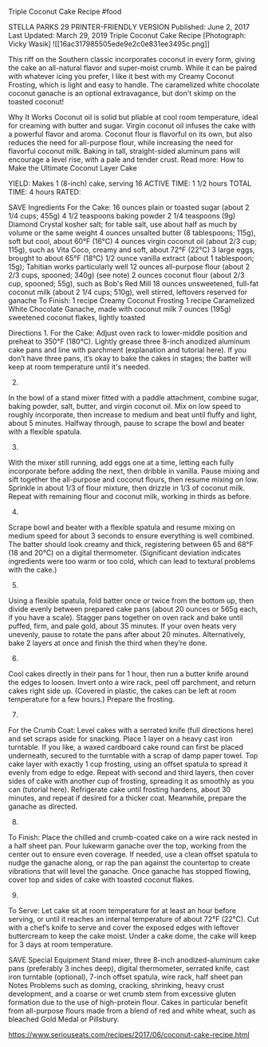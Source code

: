 Triple Coconut Cake Recipe
#food 

STELLA PARKS
29     PRINTER-FRIENDLY VERSION
Published: June 2, 2017 Last Updated: March 29, 2019
Triple Coconut Cake Recipe
[Photograph: Vicky Wasik]
![[16ac317985505ede9e2c0e831ee3495c.png]]

This riff on the Southern classic incorporates coconut in every form, giving the cake an all-natural flavor and super-moist crumb. While it can be paired with whatever icing you prefer, I like it best with my Creamy Coconut Frosting, which is light and easy to handle. The caramelized white chocolate coconut ganache is an optional extravagance, but don't skimp on the toasted coconut!

Why It Works
Coconut oil is solid but pliable at cool room temperature, ideal for creaming with butter and sugar.
Virgin coconut oil infuses the cake with a powerful flavor and aroma.
Coconut flour is flavorful on its own, but also reduces the need for all-purpose flour, while increasing the need for flavorful coconut milk.
Baking in tall, straight-sided aluminum pans will encourage a level rise, with a pale and tender crust.
Read more: How to Make the Ultimate Coconut Layer Cake

YIELD:
Makes 1 (8-inch) cake, serving 16
ACTIVE TIME:
1 1/2 hours
TOTAL TIME:
4 hours
RATED:
    
 SAVE
Ingredients
For the Cake:
16 ounces plain or toasted sugar (about 2 1/4 cups; 455g)
4 1/2 teaspoons baking powder
2 1/4 teaspoons (9g) Diamond Crystal kosher salt; for table salt, use about half as much by volume or the same weight
4 ounces unsalted butter (8 tablespoons; 115g), soft but cool, about 60°F (16°C)
4 ounces virgin coconut oil (about 2/3 cup; 115g), such as Vita Coco, creamy and soft, about 72°F (22°C)
3 large eggs, brought to about 65°F (18°C)
1/2 ounce vanilla extract (about 1 tablespoon; 15g); Tahitian works particularly well
12 ounces all-purpose flour (about 2 2/3 cups, spooned; 340g) (see note)
2 ounces coconut flour (about 2/3 cup, spooned; 55g), such as Bob's Red Mill
18 ounces unsweetened, full-fat coconut milk (about 2 1/4 cups; 510g), well stirred, leftovers reserved for ganache
To Finish:
1 recipe Creamy Coconut Frosting
1 recipe Caramelized White Chocolate Ganache, made with coconut milk
7 ounces (195g) sweetened coconut flakes, lightly toasted

Directions
1.
For the Cake: Adjust oven rack to lower-middle position and preheat to 350°F (180°C). Lightly grease three 8-inch anodized aluminum cake pans and line with parchment (explanation and tutorial here). If you don’t have three pans, it’s okay to bake the cakes in stages; the batter will keep at room temperature until it's needed.

2.
In the bowl of a stand mixer fitted with a paddle attachment, combine sugar, baking powder, salt, butter, and virgin coconut oil. Mix on low speed to roughly incorporate, then increase to medium and beat until fluffy and light, about 5 minutes. Halfway through, pause to scrape the bowl and beater with a flexible spatula.

3.
With the mixer still running, add eggs one at a time, letting each fully incorporate before adding the next, then dribble in vanilla. Pause mixing and sift together the all-purpose and coconut flours, then resume mixing on low. Sprinkle in about 1/3 of flour mixture, then drizzle in 1/3 of coconut milk. Repeat with remaining flour and coconut milk, working in thirds as before.

4.
Scrape bowl and beater with a flexible spatula and resume mixing on medium speed for about 3 seconds to ensure everything is well combined. The batter should look creamy and thick, registering between 65 and 68°F (18 and 20°C) on a digital thermometer. (Significant deviation indicates ingredients were too warm or too cold, which can lead to textural problems with the cake.)

5.
Using a flexible spatula, fold batter once or twice from the bottom up, then divide evenly between prepared cake pans (about 20 ounces or 565g each, if you have a scale). Stagger pans together on oven rack and bake until puffed, firm, and pale gold, about 35 minutes. If your oven heats very unevenly, pause to rotate the pans after about 20 minutes. Alternatively, bake 2 layers at once and finish the third when they’re done.

6.
Cool cakes directly in their pans for 1 hour, then run a butter knife around the edges to loosen. Invert onto a wire rack, peel off parchment, and return cakes right side up. (Covered in plastic, the cakes can be left at room temperature for a few hours.) Prepare the frosting.

7.
For the Crumb Coat: Level cakes with a serrated knife (full directions here) and set scraps aside for snacking. Place 1 layer on a heavy cast iron turntable. If you like, a waxed cardboard cake round can first be placed underneath, secured to the turntable with a scrap of damp paper towel. Top cake layer with exactly 1 cup frosting, using an offset spatula to spread it evenly from edge to edge. Repeat with second and third layers, then cover sides of cake with another cup of frosting, spreading it as smoothly as you can (tutorial here). Refrigerate cake until frosting hardens, about 30 minutes, and repeat if desired for a thicker coat. Meanwhile, prepare the ganache as directed.

8.
To Finish: Place the chilled and crumb-coated cake on a wire rack nested in a half sheet pan. Pour lukewarm ganache over the top, working from the center out to ensure even coverage. If needed, use a clean offset spatula to nudge the ganache along, or rap the pan against the countertop to create vibrations that will level the ganache. Once ganache has stopped flowing, cover top and sides of cake with toasted coconut flakes.

9.
To Serve: Let cake sit at room temperature for at least an hour before serving, or until it reaches an internal temperature of about 72°F (22°C). Cut with a chef’s knife to serve and cover the exposed edges with leftover buttercream to keep the cake moist. Under a cake dome, the cake will keep for 3 days at room temperature.

 SAVE
Special Equipment
Stand mixer, three 8-inch anodized-aluminum cake pans (preferably 3 inches deep), digital thermometer, serrated knife, cast iron turntable (optional), 7-inch offset spatula, wire rack, half sheet pan
Notes
Problems such as doming, cracking, shrinking, heavy crust development, and a coarse or wet crumb stem from excessive gluten formation due to the use of high-protein flour. Cakes in particular benefit from all-purpose flours made from a blend of red and white wheat, such as bleached Gold Medal or Pillsbury.

https://www.seriouseats.com/recipes/2017/06/coconut-cake-recipe.html